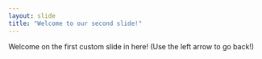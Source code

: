 ```yaml
---
layout: slide
title: "Welcome to our second slide!"
---
```

Welcome on the first custom slide in here!
(Use the left arrow to go back!)
